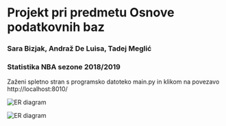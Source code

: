 # Projekt pri predmetu Osnove podatkovnih baz

### Sara Bizjak, Andraž De Luisa, Tadej Meglić

### Statistika NBA sezone 2018/2019

Zaženi spletno stran s programsko datoteko main.py in klikom na povezavo http://localhost:8010/

![ER diagram](https://raw.githubusercontent.com/andrazdeluisa/ProjektOPB/master/Slike/nba.png)

![ER diagram](https://raw.githubusercontent.com/andrazdeluisa/ProjektOPB/master/Slike/nba.jpg)
